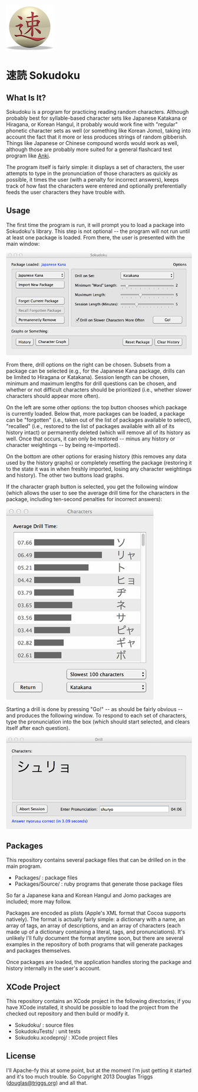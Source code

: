 ![alt logo](Assets/Icon128.png)
# 速読 Sokudoku

## What Is It?

Sokudoku is a program for practicing reading random characters.
Although probably best for syllable-based character sets like Japanese
Katakana or Hiragana, or Korean Hangul, it probably would work fine
with "regular" phonetic character sets as well (or something like
Korean Jomo), taking into account the fact that it more or less
produces strings of random gibberish.  Things like Japanese or Chinese
compound words would work as well, although those are probably more
suited for a general flashcard test program like
[Anki](http://ankisrs.net/).

The program itself is fairly simple: it displays a set of characters,
the user attempts to type in the pronunciation of those characters as
quickly as possible, it times the user (with a penalty for incorrect
answers), keeps track of how fast the characters were entered and
optionally preferentially feeds the user characters they have trouble
with.

## Usage

The first time the program is run, it will prompt you to load a
package into Sokudoku's library.  This step is not optional -- the
program will not run until at least one package is loaded.  From
there, the user is presented with the main window:

![alt main window](Assets/mainwindow.png)

From there, drill options on the right can be chosen.  Subsets from a
package can be selected (e.g., for the Japanese Kana package, drills
can be limited to Hiragana or Katakana).  Session length can be
chosen, minimum and maximum lengths for drill questions can be chosen,
and whether or not difficult characters should be prioritized (i.e.,
whether slower characters should appear more often).

On the left are some other options: the top button chooses which
package is currently loaded.  Below that, more packages can be loaded,
a package can be "forgotten" (i.e., taken out of the list of packages
available to select), "recalled" (i.e., restored to the list of
packages available with all of its history intact) or permanently
deleted (which will remove all of its history as well.  Once that
occurs, it can only be restored -- minus any history or character
weightings -- by being re-imported).

On the bottom are other options for erasing history (this removes any
data used by the history graphs) or completely resetting the package
(restoring it to the state it was in when freshly imported, losing any
character weightings and history).  The other two buttons load graphs.

If the character graph button is selected, you get the following
window (which allows the user to see the average drill time for the
characters in the package, including ten-second penalties for
incorrect answers):

![alt character window](Assets/characterwindow.png)

Starting a drill is done by pressing "Go!" -- as should be fairly
obvious -- and produces the following window.  To respond to each
set of characters, type the pronunciation into the box (which should
start selected, and clears itself after each question).

![alt drill window](Assets/drillwindow.png)

## Packages

This repository contains several package files that can be drilled on
in the main program.

- Packages/ : package files
- Packages/Source/ : ruby programs that generate those package files

So far a Japanese kana and Korean Hangul and Jomo packages are included;
more may follow.

Packages are encoded as plists (Apple's XML format that Cocoa supports
natively).  The format is actually fairly simple: a dictionary with a
name, an array of tags, an array of descriptions, and an array of
characters (each made up of a dictionary containing a literal, tags,
and pronunciations).  It's unlikely I'll fully document the format
anytime soon, but there are several examples in the repository of both
programs that will generate packages and packages themselves.

Once packages are loaded, the application handles storing the package
and history internally in the user's account.

## XCode Project

This repository contains an XCode project in the following
directories; if you have XCode installed, it should be possible to
load the project from the checked out repository and then build or
modify it.

- Sokudoku/ : source files
- SokudokuTests/ : unit tests
- Sokudoku.xcodeproj/ : XCode project files

## License

I'll Apache-fy this at some point, but at the moment I'm just getting
it started and it's too much trouble.  So Copyright 2013 Douglas
Triggs (douglas@triggs.org) and all that.
